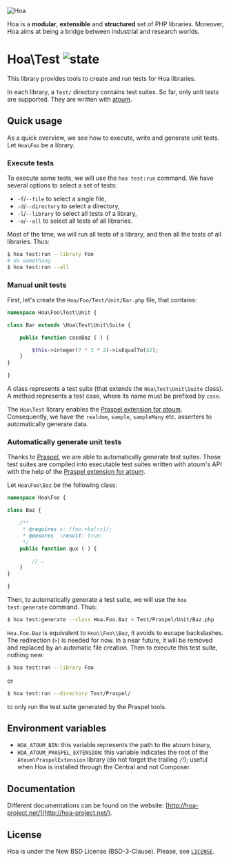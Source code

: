 ![Hoa](http://static.hoa-project.net/Image/Hoa_small.png)

Hoa is a **modular**, **extensible** and **structured** set of PHP libraries.
Moreover, Hoa aims at being a bridge between industrial and research worlds.

# Hoa\Test ![state](http://central.hoa-project.net/State/Test)

This library provides tools to create and run tests for Hoa libraries.

In each library, a `Test/` directory contains test suites. So far, only unit
tests are supported. They are written with [atoum](http://atoum.org/).

## Quick usage

As a quick overview, we see how to execute, write and generate unit tests. Let
`Hoa\Foo` be a library.

### Execute tests

To execute some tests, we will use the `hoa test:run` command. We have several
options to select a set of tests:

  * `-f`/`--file` to select a single file,
  * `-d`/`--directory` to select a directory,
  * `-l`/`--library` to select all tests of a library,
  * `-a`/`--all` to select all tests of all libraries.

Most of the time, we will run all tests of a library, and then all the tests of
all libraries. Thus:

```sh
$ hoa test:run --library Foo
# do something
$ hoa test:run --all
```

### Manual unit tests

First, let's create the `Hoa/Foo/Test/Unit/Bar.php` file, that contains:

```php
namespace Hoa\Foo\Test\Unit {

class Bar extends \Hoa\Test\Unit\Suite {

    public function caseBaz ( ) {

        $this->integer(7 * 3 * 2)->isEqualTo(42);
    }
}

}
```

A class represents a test suite (that extends the `Hoa\Test\Unit\Suite` class).
A method represents a test case, where its name must be prefixed by `case`.

The `Hoa\Test` library enables the [Praspel extension for
atoum](http://central.hoa-project.net/Resource/Contributions/Atoum/PraspelExtension).
Consequently, we have the `realdom`, `sample`, `sampleMany` etc. asserters to
automatically generate data.

### Automatically generate unit tests

Thanks to [Praspel](http://central.hoa-project.net/Resource/Library/Praspel), we
are able to automatically generate test suites. Those test suites are compiled
into executable test suites written with atoum's API with the help of the
[Praspel extension for
atoum](http://central.hoa-project.net/Resource/Contributions/Atoum/PraspelExtension).

Let `Hoa\Foo\Baz` be the following class:

```php
namespace Hoa\Foo {

class Baz {

    /**
     * @requires x: /foo.+ba[rz]/;
     * @ensures  \result: true;
     */
    public function qux ( ) {

        // …
    }
}

}
```

Then, to automatically generate a test suite, we will use the `hoa
test:generate` command. Thus:

```sh
$ hoa test:generate --class Hoa.Foo.Baz > Test/Praspel/Unit/Baz.php
```

`Hoa.Foo.Baz` is equivalent to `Hoa\\Foo\\Baz`, it avoids to escape
backslashes. The redirection (`>`) is needed for now. In a near future, it will
be removed and replaced by an automatic file creation. Then to execute this test
suite, nothing new:

```sh
$ hoa test:run --library Foo
```

or

```sh
$ hoa test:run --directory Test/Praspel/
```

to only run the test suite generated by the Praspel tools.

## Environment variables

  * `HOA_ATOUM_BIN`: this variable represents the path to the atoum binary,
  * `HOA_ATOUM_PRASPEL_EXTENSION`: this variable indicates the root of the
    `Atoum\PraspelExtension` library (do not forget the trailing `/`!); useful
    when Hoa is installed through the Central and not Composer.

## Documentation

Different documentations can be found on the website:
[http://hoa-project.net/](http://hoa-project.net/).

## License

Hoa is under the New BSD License (BSD-3-Clause). Please, see
[`LICENSE`](http://hoa-project.net/LICENSE).
